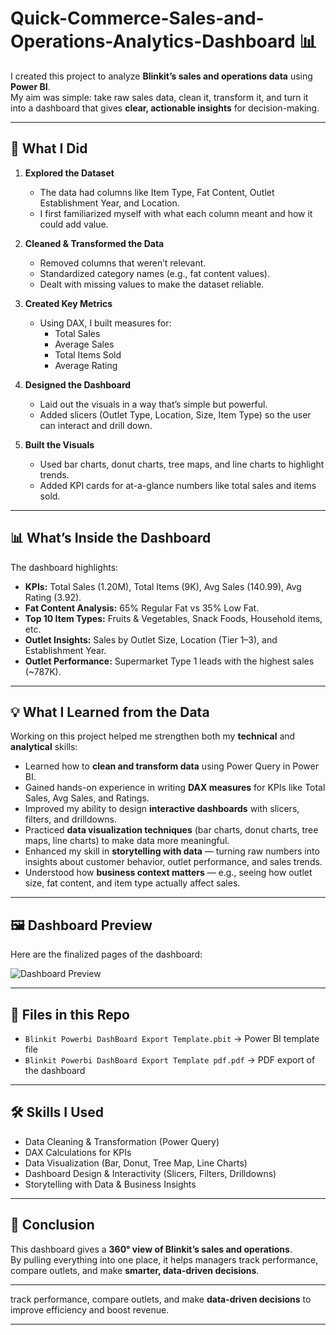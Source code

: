 # Quick-Commerce-Sales-and-Operations-Analytics-Dashboard 📊  

I created this project to analyze **Blinkit’s sales and operations data** using **Power BI**.  
My aim was simple: take raw sales data, clean it, transform it, and turn it into a dashboard that gives **clear, actionable insights** for decision-making.  

---

## 🔨 What I Did  

1. **Explored the Dataset**  
   - The data had columns like Item Type, Fat Content, Outlet Establishment Year, and Location.  
   - I first familiarized myself with what each column meant and how it could add value.  

2. **Cleaned & Transformed the Data**  
   - Removed columns that weren’t relevant.  
   - Standardized category names (e.g., fat content values).  
   - Dealt with missing values to make the dataset reliable.  

3. **Created Key Metrics**  
   - Using DAX, I built measures for:  
     - Total Sales  
     - Average Sales  
     - Total Items Sold  
     - Average Rating  

4. **Designed the Dashboard**  
   - Laid out the visuals in a way that’s simple but powerful.  
   - Added slicers (Outlet Type, Location, Size, Item Type) so the user can interact and drill down.  

5. **Built the Visuals**  
   - Used bar charts, donut charts, tree maps, and line charts to highlight trends.  
   - Added KPI cards for at-a-glance numbers like total sales and items sold.  

---

## 📊 What’s Inside the Dashboard  

The dashboard highlights:  
- **KPIs:** Total Sales (1.20M), Total Items (9K), Avg Sales (140.99), Avg Rating (3.92).  
- **Fat Content Analysis:** 65% Regular Fat vs 35% Low Fat.  
- **Top 10 Item Types:** Fruits & Vegetables, Snack Foods, Household items, etc.  
- **Outlet Insights:** Sales by Outlet Size, Location (Tier 1–3), and Establishment Year.  
- **Outlet Performance:** Supermarket Type 1 leads with the highest sales (~787K).  

---

## 💡 What I Learned from the Data  

Working on this project helped me strengthen both my **technical** and **analytical** skills:  

- Learned how to **clean and transform data** using Power Query in Power BI.  
- Gained hands-on experience in writing **DAX measures** for KPIs like Total Sales, Avg Sales, and Ratings.  
- Improved my ability to design **interactive dashboards** with slicers, filters, and drilldowns.  
- Practiced **data visualization techniques** (bar charts, donut charts, tree maps, line charts) to make data more meaningful.  
- Enhanced my skill in **storytelling with data** — turning raw numbers into insights about customer behavior, outlet performance, and sales trends.  
- Understood how **business context matters** — e.g., seeing how outlet size, fat content, and item type actually affect sales.    

---

## 🖼️ Dashboard Preview  

Here are the finalized pages of the dashboard:

![Dashboard Preview](dashboard_images/blinkit_dashboard.jpg)
 
---

## 📂 Files in this Repo  

- `Blinkit Powerbi DashBoard Export Template.pbit` → Power BI template file  
- `Blinkit Powerbi DashBoard Export Template pdf.pdf` → PDF export of the dashboard    

---

## 🛠️ Skills I Used  

- Data Cleaning & Transformation (Power Query)  
- DAX Calculations for KPIs  
- Data Visualization (Bar, Donut, Tree Map, Line Charts)  
- Dashboard Design & Interactivity (Slicers, Filters, Drilldowns)  
- Storytelling with Data & Business Insights  

---

## 🚀 Conclusion  

This dashboard gives a **360° view of Blinkit’s sales and operations**.  
By pulling everything into one place, it helps managers track performance, compare outlets, and make **smarter, data-driven decisions**.  

---
track performance, compare outlets, and make **data-driven decisions** to improve efficiency and boost revenue.  

---
